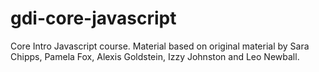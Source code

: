 gdi-core-javascript
===================

Core Intro Javascript course. Material based on original material by Sara Chipps, Pamela Fox, Alexis Goldstein, Izzy Johnston and Leo Newball.